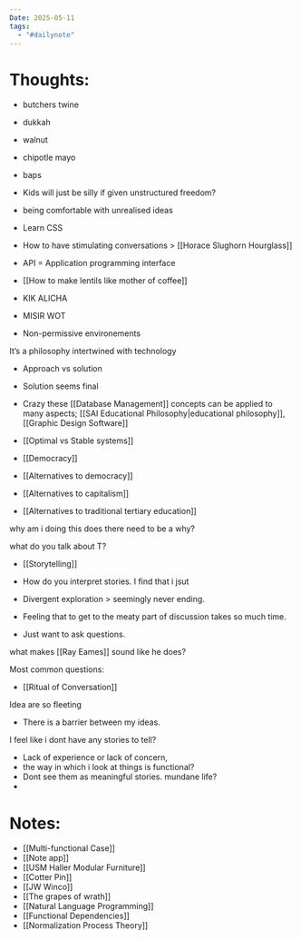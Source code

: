 ```yaml
---
Date: 2025-05-11
tags:
  - "#dailynote"
---
```

# Thoughts:
- butchers twine
- dukkah
- walnut
- chipotle mayo
- baps

- Kids will just be silly if given unstructured freedom?

- being comfortable with unrealised ideas  

- Learn CSS
- How to have stimulating conversations > [[Horace Slughorn Hourglass]]
- API = Application programming interface

- [[How to make lentils like mother of coffee]]
- KIK ALICHA
- MISIR WOT


- Non-permissive environements

It’s a philosophy intertwined with technology  


- Approach vs solution
- Solution seems final


- Crazy these [[Database Management]] concepts can be applied to many aspects; [[SAI Educational Philosophy|educational philosophy]], [[Graphic Design Software]]

- [[Optimal vs Stable systems]]
- [[Democracy]]
- [[Alternatives to democracy]]
- [[Alternatives to capitalism]]
- [[Alternatives to traditional tertiary education]]

why am i doing this
does there need to be a why?

what do you talk about T?
- [[Storytelling]]
- How do you interpret stories. I find that i jsut 


- Divergent exploration > seemingly never ending.


- Feeling that to get to the meaty part of discussion takes so much time.
- Just want to ask questions. 


what makes [[Ray Eames]] sound like he does?


Most common questions:
- [[Ritual of Conversation]]

Idea are so fleeting
- There is a barrier between my ideas.

I feel like i dont have any stories to tell?
- Lack of experience or lack of concern, 
- the way in which i look at things is functional?
- Dont see them as meaningful stories. mundane life?
- 
# Notes:
- [[Multi-functional Case]]
- [[Note app]]
- [[USM Haller Modular Furniture]]
- [[Cotter Pin]]
- [[JW Winco]]
- [[The grapes of wrath]]
- [[Natural Language Programming]]
- [[Functional Dependencies]]
- [[Normalization Process Theory]]